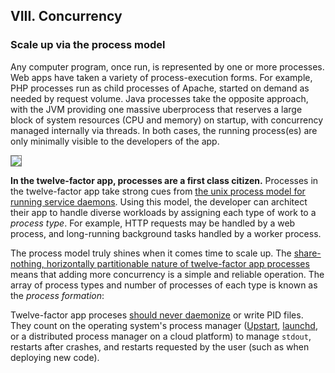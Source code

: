 ## VIII. Concurrency
### Scale up via the process model

Any computer program, once run, is represented by one or more processes.  Web apps have taken a variety of process-execution forms.  For example, PHP processes run as child processes of Apache, started on demand as needed by request volume.  Java processes take the opposite approach, with the JVM providing one massive uberprocess that reserves a large block of system resources (CPU and memory) on startup, with concurrency managed internally via threads.  In both cases, the running process(es) are only minimally visible to the developers of the app.

<img src="http://s3.amazonaws.com/adamheroku_blog/process_diagram.png" style="border: 1px solid #777" />

**In the twelve-factor app, processes are a first class citizen.**  Processes in the twelve-factor app take strong cues from [the unix process model for running service daemons](http://adam.heroku.com/past/2011/5/9/applying_the_unix_process_model_to_web_apps/).  Using this model, the developer can architect their app to handle diverse workloads by assigning each type of work to a *process type*.  For example, HTTP requests may be handled by a web process, and long-running background tasks handled by a worker process.

The process model truly shines when it comes time to scale up.  The [share-nothing, horizontally partitionable nature of twelve-factor app processes](/processes) means that adding more concurrency is a simple and reliable operation.  The array of process types and number of processes of each type is known as the *process formation*:

Twelve-factor app proceses [should never daemonize](http://dustin.github.com/2010/02/28/running-processes.html) or write PID files.  They count on the operating system's process manager ([Upstart](http://upstart.ubuntu.com/), [launchd](http://en.wikipedia.org/wiki/Launchd), or a distributed process manager on a cloud platform) to manage `stdout`, restarts after crashes, and restarts requested by the user (such as when deploying new code).
